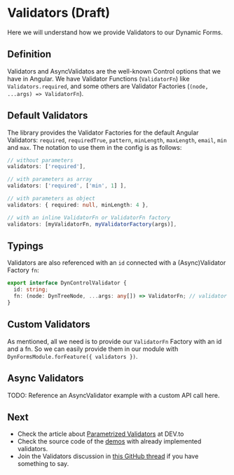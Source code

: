 # Validators (Draft)

Here we will understand how we provide Validators to our Dynamic Forms.

## Definition

Validators and AsyncValidatos are the well-known Control options that we have in Angular.
We have Validator Functions (`ValidatorFn`) like `Validators.required`, and some others are Validator Factories (`(node, ...args) => ValidatorFn`).

## Default Validators

The library provides the Validator Factories for the default Angular Validators: `required`, `requiredTrue`, `pattern`, `minLength`, `maxLength`, `email`, `min` and `max`. The notation to use them in the config is as follows:

```typescript
// without parameters
validators: ['required'],

// with parameters as array
validators: ['required', ['min', 1] ],

// with parameters as object
validators: { required: null, minLength: 4 },

// with an inline ValidatorFn or ValidatorFn factory
validators: [myValidatorFn, myValidatorFactory(args)],
```

## Typings

Validators are also referenced with an `id` connected with a (Async)Validator Factory `fn`:

```typescript
export interface DynControlValidator {
  id: string;
  fn: (node: DynTreeNode, ...args: any[]) => ValidatorFn; // validator factory
}
```

## Custom Validators

As mentioned, all we need is to provide our `ValidatorFn` Factory with an id and a fn. So we can easily provide them in our module with `DynFormsModule.forFeature({ validators })`.

## Async Validators

TODO: Reference an AsyncValidator example with a custom API call here.

## Next

- Check the article about [Parametrized Validators](https://dev.to/myndpm/parametrized-validators-in-dynamic-forms-5emf) at DEV.to
- Check the source code of the [demos](https://mynd.dev/demos) with already implemented validators.
- Join the Validators discussion in [this GitHub thread](https://github.com/myndpm/open-source/discussions/2) if you have something to say.
